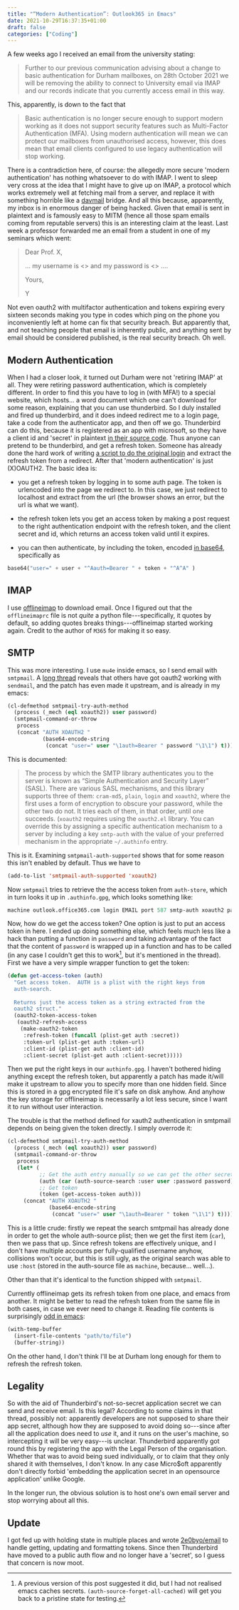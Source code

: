 ```yaml
---
title: "“Modern Authentication”: Outlook365 in Emacs"
date: 2021-10-29T16:37:35+01:00
draft: false
categories: ["Coding"]
---
```

A few weeks ago I received an email from the university stating:

> Further to our previous communication advising about a change to basic
> authentication for Durham mailboxes, on 28th October 2021 we will be removing
> the ability to connect to University email via IMAP and our records indicate
> that you currently access email in this way.

This, apparently, is down to the fact that

> Basic authentication is no longer secure enough to support modern working as
> it does not support security features such as Multi-Factor Authentication
> (MFA). Using modern authentication will mean we can protect our mailboxes from
> unauthorised access, however, this does mean that email clients configured to
> use legacy authentication will stop working.

There is a contradiction here, of course: the allegedly more secure 'modern
authentication' has nothing whatsoever to do with IMAP.  I went to sleep very
cross at the idea that I might have to give up on IMAP, a protocol which works
extremely well at fetching mail from a server, and replace it with something
horrible like a [davmail](https://start.duckduckgo.com/) bridge.  And all this
because, apparently, my inbox is in enormous danger of being hacked.  Given that
email is sent in plaintext and is famously easy to MITM (hence all those spam
emails coming from reputable servers) this is an interesting claim at the least.
Last week a professor forwarded me an email from a student in one of my seminars
which went:

> Dear Prof. X,
>
> ... my username is <> and my password is <> ....
>
> Yours,
>
> Y

Not even oauth2 with multifactor authentication and tokens expiring every
sixteen seconds making you type in codes which ping on the phone you
inconveniently left at home can fix that security breach. But apparently that,
and not teaching people that email is inherently public, and anything sent by
email should be considered published, is the real security breach. Oh well.

## Modern Authentication

When I had a closer look, it turned out Durham were not 'retiring IMAP' at all.
They were retiring password authentication, which is completely different.  In
order to find this you have to log in (with MFA!) to a special website, which
hosts... a word document which one can't download for some reason, explaining
that you can use thunderbird.  So I duly installed and fired up thunderbird, and
it does indeed redirect me to a login page, take a code from the authenticator
app, and then off we go.  Thunderbird can do this, because it is registered as
an app with microsoft, so they have a client id and 'secret' in plaintext [in
their source
code](https://hg.mozilla.org/comm-central/file/tip/mailnews/base/src/OAuth2Providers.jsm#l129).
Thus anyone can pretend to be thunderbird, and get a refresh token.  Someone has
already done the hard work of writing [a script to do the original
login](https://github.com/UvA-FNWI/M365-IMAP) and extract the refresh token from
a redirect.  After that 'modern authentication' is just (X)OAUTH2.  The basic
idea is:

* you get a refresh token by logging in to some auth page.  The token is
  urlencoded into the page we redirect to.  In this case, we just redirect to
  localhost and extract from the url (the browser shows an error, but the url is
  what we want).
  
* the refresh token lets you get an access token by making a post request to the
  right authentication endpoint with the refresh token, and the client secret
  and id, which returns an access token valid until it expires.
  
* you can then authenticate, by including the token, encoded [in
  base64](https://docs.microsoft.com/en-us/exchange/client-developer/legacy-protocols/how-to-authenticate-an-imap-pop-smtp-application-by-using-oauth#sasl-xoauth2),
  specifically as
  
```python
base64("user=" + user + "^Aauth=Bearer " + token + "^A^A" )
```

## IMAP

I use [offlineimap](https://github.com/OfflineIMAP) to download email.  Once I
figured out that the `offlineimaprc` file is not *quite* a python
file---specifically, it quotes by default, so adding quotes breaks
things---offlineimap started working again.  Credit to the author of `M365` for
making it so easy.

## SMTP

This was more interesting.  I use `mu4e` inside emacs, so I send email with
`smtpmail`.  A [long
thread](https://mail.gnu.org/archive/html/emacs-devel/2021-08/msg00036.html)
reveals that others have got oauth2 working with `sendmail`, and the patch has
even made it upstream, and is already in my emacs:

```lisp
(cl-defmethod smtpmail-try-auth-method
  (process (_mech (eql xoauth2)) user password)
  (smtpmail-command-or-throw
   process
   (concat "AUTH XOAUTH2 "
           (base64-encode-string
            (concat "user=" user "\1auth=Bearer " password "\1\1") t))))
```

This is documented:

> The process by which the SMTP library authenticates you to the server is known
as “Simple Authentication and Security Layer” (SASL). There are various SASL
mechanisms, and this library supports three of them: `cram-md5`, `plain`,
`login` and `xoauth2`, where the first uses a form of encryption to obscure your
password, while the other two do not. It tries each of them, in that order,
until one succeeds. (`xoauth2` requires using the `oauth2.el` library. You can
override this by assigning a specific authentication mechanism to a server by
including a key `smtp-auth` with the value of your preferred mechanism in the
appropriate `~/.authinfo` entry.

This is it.  Examining `smtpmail-auth-supported` shows that for some reason this
isn't enabled by default.  Thus we have to

```lisp
(add-to-list 'smtpmail-auth-supported 'xoauth2)
```

Now `smtpmail` tries to retrieve the the access token from `auth-store`, which
in turn looks it up in `.authinfo.gpg`, which looks something like:

```lisp
machine outlook.office365.com login EMAIL port 587 smtp-auth xoauth2 password PASS
```

Now, how do we get the access token?  One option is just to put an access token
in here.  I ended up doing something else, which feels much less like a hack
than putting a function in `password` and taking advantage of the fact that the
content of `password` is wrapped up in a function and has to be called (in any
case I couldn't get this to work[^1], but it's mentioned in the thread).  First we
have a very simple wrapper function to get the token:

```lisp
(defun get-access-token (auth)
  "Get access token.  AUTH is a plist with the right keys from 
  auth-search.
  
  Returns just the access token as a string extracted from the
  oauth2 struct."
  (oauth2-token-access-token
   (oauth2-refresh-access
    (make-oauth2-token
     :refresh-token (funcall (plist-get auth :secret))
     :token-url (plist-get auth :token-url)
     :client-id (plist-get auth :client-id)
     :client-secret (plist-get auth :client-secret)))))
```

Then we put the right keys in our `authinfo.gpg`.  I haven't bothered hiding
anything except the refresh token, but apparently a patch has made it/will make
it upstream to allow you to specify more than one hidden field.  Since this is
stored in a gpg encrypted file it's safe on disk anyhow.  And anyhow the key
storage for offlineimap is necessarily a lot less secure, since I want it to run
without user interaction.

The trouble is that the method defined for xauth2 authentication in smtpmail
depends on being given the token directly.  I simply overrode it:

```lisp
(cl-defmethod smtpmail-try-auth-method
  (process (_mech (eql xoauth2)) user password)
  (smtpmail-command-or-throw
   process
   (let* (
          ;; Get the auth entry manually so we can get the other secrets
          (auth (car (auth-source-search :user user :password password)))
          ;; Get token
          (token (get-access-token auth)))
     (concat "AUTH XOAUTH2 "
             (base64-encode-string
              (concat "user=" user "\1auth=Bearer " token "\1\1") t)))))
```

This is a little crude: firstly we repeat the search smtpmail has already done
in order to get the whole auth-source plist; then we get the first item (`car`),
then we pass that up.  Since refresh tokens are effectively unique, and I don't
have multiple accounts per fully-qualified username anyhow, collisions won't
occur, but this is still ugly, as the original search was able to use `:host`
(stored in the auth-source file as `machine`, because... well...).

Other than that it's identical to the function shipped with `smtpmail`.

Currently offlineimap gets its refresh token from one place, and emacs from
another. It might be better to read the refresh token from the same file in both
cases, in case we ever need to change it. Reading file contents is surprisingly
[odd in emacs](https://stackoverflow.com/questions/34432246/):

```lisp
(with-temp-buffer
  (insert-file-contents "path/to/file")
  (buffer-string))
```

On the other hand, I don't think I'll be at Durham long enough for them to
refresh the refresh token.

## Legality

So with the aid of Thunderbird's not-so-secret application secret we can send
and receive email. Is this legal? According to some claims in that thread,
possibly not: apparently developers are not supposed to share their app secret,
although how they are supposed to avoid doing so---since after all the
application does need to *use* it, and it runs on the user's machine, so
intercepting it will be very easy---is unclear. Thunderbird apparently got round
this by registering the app with the Legal Person of the organisation. Whether
that was to avoid being sued individually, or to claim that they only shared it
with themselves, I don't know. In any case Micro$oft apparently don't directly
forbid 'embedding the application secret in an opensource application' unlike
Google.

In the longer run, the obvious solution is to host one's own email server and
stop worrying about all this.

## Update

I got fed up with holding state in multiple places and wrote
[2e0byo/email](https://github.com/2e0byo/email) to handle getting, updating and
formatting tokens.  Since then Thunderbird have moved to a public auth flow and
no longer have a 'secret', so I guess that concern is now moot.

[^1]: A previous version of this post suggested it did, but I had not realised
    emacs caches secrets.  `(auth-source-forget-all-cached)` will get you back
    to a pristine state for testing.
